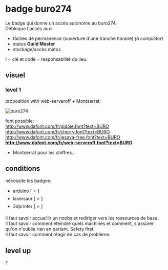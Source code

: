 # badge buro274
Le badge qui donne un accès autonome au buro274.   
Débloque l'accès aux:
- tâches de permanence (ouverture d'une tranche horaire) *(à compléter)*
- status **Guild Master**
- stockage/accès matos

! = clé et code = responsabilité du lieu.
## visuel
### level 1
proposition with web-serveroff + Montserrat:  

![buro274](https://user-images.githubusercontent.com/12049360/28881352-255da93e-77a8-11e7-8ed7-52014b2df21e.png)

font possible:  
http://www.dafont.com/fr/gidole.font?text=BURO  
http://www.dafont.com/fr/cherry.font?text=BURO   
http://www.dafont.com/fr/jesaya-free.font?text=BURO 
**http://www.dafont.com/fr/web-serveroff.font?text=BURO**

+ Montserrat pour les chiffres... 



## conditions
nécessite les badges:
- arduino [ :star: ]
- lasersaur [ :star: ]
- 3dprinter [ :star: ]

Il faut savoir accueillir un noobs et rediriger vers les ressources de base.   
Il faut savoir comment éteindre quels machines et comment, s'assurer qu'on n'oublie rien en partant. Safety first.   
Il faut savoir comment réagir en cas de problème.   

## level up
?
